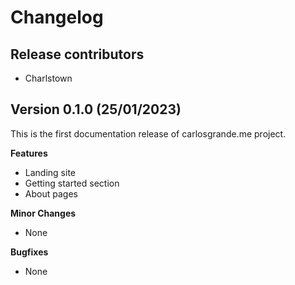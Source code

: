 # Changelog

## Release contributors

- Charlstown


## Version 0.1.0 (25/01/2023)

This is the first documentation release of carlosgrande.me project.


**Features**

- Landing site
- Getting started section
- About pages


**Minor Changes**

- None


**Bugfixes**

- None